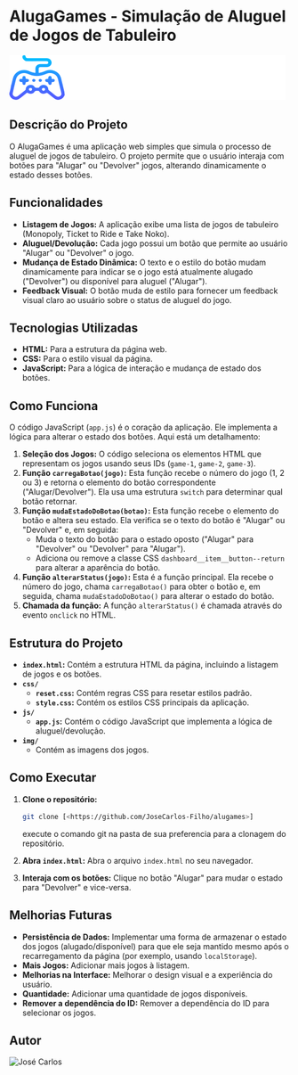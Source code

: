 # AlugaGames - Simulação de Aluguel de Jogos de Tabuleiro

![Imagem do projeto](./img/logo.svg)

## Descrição do Projeto

O AlugaGames é uma aplicação web simples que simula o processo de aluguel de jogos de tabuleiro. O projeto permite que o usuário interaja com botões para "Alugar" ou "Devolver" jogos, alterando dinamicamente o estado desses botões.

## Funcionalidades

*   **Listagem de Jogos:** A aplicação exibe uma lista de jogos de tabuleiro (Monopoly, Ticket to Ride e Take Noko).
*   **Aluguel/Devolução:** Cada jogo possui um botão que permite ao usuário "Alugar" ou "Devolver" o jogo.
*   **Mudança de Estado Dinâmica:** O texto e o estilo do botão mudam dinamicamente para indicar se o jogo está atualmente alugado ("Devolver") ou disponível para aluguel ("Alugar").
* **Feedback Visual:** O botão muda de estilo para fornecer um feedback visual claro ao usuário sobre o status de aluguel do jogo.

## Tecnologias Utilizadas

*   **HTML:** Para a estrutura da página web.
*   **CSS:** Para o estilo visual da página.
*   **JavaScript:** Para a lógica de interação e mudança de estado dos botões.

## Como Funciona

O código JavaScript (`app.js`) é o coração da aplicação. Ele implementa a lógica para alterar o estado dos botões. Aqui está um detalhamento:

1.  **Seleção dos Jogos:** O código seleciona os elementos HTML que representam os jogos usando seus IDs (`game-1`, `game-2`, `game-3`).
2.  **Função `carregaBotao(jogo)`:** Esta função recebe o número do jogo (1, 2 ou 3) e retorna o elemento do botão correspondente ("Alugar/Devolver"). Ela usa uma estrutura `switch` para determinar qual botão retornar.
3.  **Função `mudaEstadoDoBotao(botao)`:** Esta função recebe o elemento do botão e altera seu estado. Ela verifica se o texto do botão é "Alugar" ou "Devolver" e, em seguida:
    *   Muda o texto do botão para o estado oposto ("Alugar" para "Devolver" ou "Devolver" para "Alugar").
    *   Adiciona ou remove a classe CSS `dashboard__item__button--return` para alterar a aparência do botão.
4.  **Função `alterarStatus(jogo)`:** Esta é a função principal. Ela recebe o número do jogo, chama `carregaBotao()` para obter o botão e, em seguida, chama `mudaEstadoDoBotao()` para alterar o estado do botão.
5. **Chamada da função:** A função `alterarStatus()` é chamada através do evento `onclick` no HTML.

## Estrutura do Projeto

*   **`index.html`:** Contém a estrutura HTML da página, incluindo a listagem de jogos e os botões.
*   **`css/`**
    *   **`reset.css`:** Contém regras CSS para resetar estilos padrão.
    *   **`style.css`:** Contém os estilos CSS principais da aplicação.
*   **`js/`**
    *   **`app.js`:** Contém o código JavaScript que implementa a lógica de aluguel/devolução.
* **`img/`**
    * Contém as imagens dos jogos.

## Como Executar

1.  **Clone o repositório:**
    ```bash
    git clone [<https://github.com/JoseCarlos-Filho/alugames>]
    ```
    execute o comando git na pasta de sua preferencia para a clonagem do repositório.

2.  **Abra `index.html`:** Abra o arquivo `index.html` no seu navegador.
3.  **Interaja com os botões:** Clique no botão "Alugar" para mudar o estado para "Devolver" e vice-versa.

## Melhorias Futuras

*   **Persistência de Dados:** Implementar uma forma de armazenar o estado dos jogos (alugado/disponível) para que ele seja mantido mesmo após o recarregamento da página (por exemplo, usando `localStorage`).
*   **Mais Jogos:** Adicionar mais jogos à listagem.
*   **Melhorias na Interface:** Melhorar o design visual e a experiência do usuário.
* **Quantidade:** Adicionar uma quantidade de jogos disponíveis.
* **Remover a dependência do ID:** Remover a dependência do ID para selecionar os jogos.

## Autor

![José Carlos](https://github.com/JoseCarlos-Filho)
